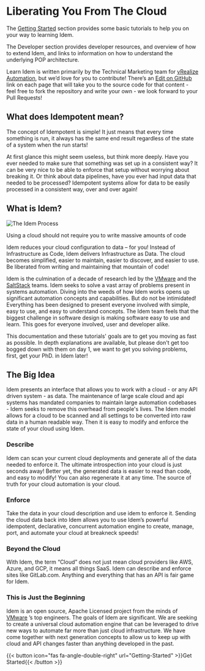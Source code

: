 # Liberating You From The Cloud

The [Getting Started](/Getting-Started/) section provides some basic tutorials to help you on your way to learning Idem.


The Developer section provides developer resources, and overview of how to extend Idem, and links to information on how to understand the underlying POP architecture.

Learn Idem is written primarily by the Technical Marketing team for [vRealize Automation](https://www.vmware.com/products/vrealize-automation.html), but we’d love for you to contribute! There’s an [Edit on GitHub](https://github.com/cmbu-tmm-sites/learnidem/edit/main/content/_index.md) link on each page that will take you to the source code for that content - feel free to fork the repository and write your own - we look forward to your Pull Requests!

## What does Idempotent mean?

The concept of Idempotent is simple! It just means that every time something is run, it always has the same end result regardless of the state of a system when the run starts!

At first glance this might seem useless, but think more deeply. Have you ever needed to make sure that something was set up in a consistent way? It can be very nice to be able to enforce that setup without worrying about breaking it. Or think about data pipelines, have you ever had input data that needed to be processed? Idempotent systems allow for data to be easily processed in a consistent way, over and over again!

## What is Idem?

![The Idem Process](/idem-process.png "Idem Process")

Using a cloud should not require you to write massive amounts of code

Idem reduces your cloud configuration to data – for you! Instead of Infrastructure as Code, Idem delivers Infrastructure as Data. The cloud becomes simplified, easier to maintain, easier to discover, and easier to use.
Be liberated from writing and maintaining that mountain of code!

Idem is the culmination of a decade of research led by the [VMware](https://www.vmware.com/) and the [SaltStack](https://www.vmware.com/products/vrealize-automation/saltstack-config.html) teams. Idem seeks to solve a vast array of problems present in systems automation. Diving into the weeds of how Idem works opens up significant automation concepts and capabilities. But do not be intimidated! Everything has been designed to present everyone involved with simple, easy to use, and easy to understand concepts. The Idem team feels that the biggest challenge in software design is making software easy to use and learn. This goes for everyone involved, user and developer alike.

This documentation and these tutorials' goals are to get you moving as fast as possible. In depth explanations are available, but please don't get too bogged down with them on day 1, we want to get you solving problems, first, get your PhD. in Idem later!

## The Big Idea
Idem presents an interface that allows you to work with a cloud - or any API driven system - as data. The maintenance of large scale cloud and api systems has mandated companies to maintain large automation codebases - Idem seeks to remove this overhead from people's lives. The Idem model allows for a cloud to be scanned and all settings to be converted into raw data in a human readable way. Then it is easy to modify and enforce the state of your cloud using Idem.

### Describe
Idem can scan your current cloud deployments and generate all of the data needed to enforce it. The ultimate introspection into your cloud is just seconds away! Better yet, the generated data is easier to read than code, and easy to modify! You can also regenerate it at any time. The source of truth for your cloud automation is your cloud.

### Enforce
Take the data in your cloud description and use idem to enforce it. Sending the cloud data back into Idem allows you to use Idem’s powerful idempotent, declarative, concurrent automation engine to create, manage, port, and automate your cloud at breakneck speeds!

### Beyond the Cloud
With Idem, the term “Cloud” does not just mean cloud providers like AWS, Azure, and GCP, it means all things SaaS. Idem can describe and enforce sites like GitLab.com. Anything and everything that has an API is fair game for Idem.

### This is Just the Beginning
Idem is an open source, Apache Licensed project from the minds of [VMware](https://www.vmware.com/) ’s top engineers. The goals of Idem are significant. We are seeking to create a universal cloud automation engine that can be leveraged to drive new ways to automate far more than just cloud infrastructure. We have come together with next generation concepts to allow us to keep up with cloud and API changes faster than anything developed in the past.

{{< button icon="fas fa-angle-double-right" url="Getting-Started" >}}Get Started{{< /button >}}
